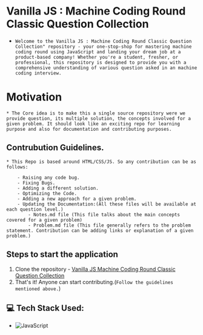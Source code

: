 # Vanilla JS : Machine Coding Round Classic Question Collection

* `Welcome to the Vanilla JS : Machine Coding Round Classic Question Collection" repository - your one-stop-shop for mastering machine coding round using JavaScript and landing your dream job at a product-based company! Whether you're a student, fresher, or professional, this repository is designed to provide you with a comprehensive understanding of various question asked in an machine coding interview.`

# Motivation 

    * The Core idea is to make this a single source repository were we provide question, its multiple solution, the concepts involved for a given problem. It should look like an exciting repo for learning purpose and also for documentation and contributing purposes.

## Contrubution Guidelines.

    * This Repo is based around HTML/CSS/JS. So any contribution can be as follows:

        - Raising any code bug.
        - Fixing Bugs.
        - Adding a different solution.
        - Optimizing the Code.
        - Adding a new approach for a given problem.
        - Updating the Documentation:(All these files will be available at each question level.)
            - Notes.md file (This file talks about the main concepts covered for a given problem)
            - Problem.md file (This file generally refers to the problem statement. Contribution can be adding links or explanation of a given problem.)


## Steps to start the application

   1. Clone the repository - [Vanilla JS Machine Coding Round Classic Question Collection](https://github.com/sakigo9/Vanilla-JS-Machine-Coding-Round-Classic-Question-Collection)
   2. That's it! Anyone can start contributing.(`Follow the guidelines mentioned above.`)

## 💻 Tech Stack Used:
   * ![JavaScript](https://img.shields.io/badge/javascript-%23323330.svg?style=for-the-badge&logo=javascript&logoColor=%23F7DF1E)